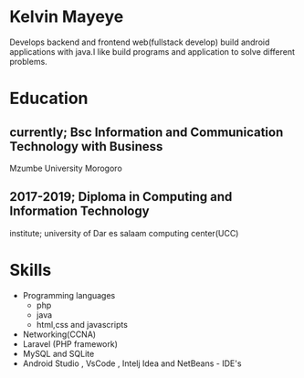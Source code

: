 # Kelvin Mayeye
Develops backend and frontend web(fullstack develop) build android applications with java.I like build programs and application to solve different problems.
# Education

## currently; Bsc Information and Communication Technology with Business
Mzumbe University Morogoro
## 2017-2019; Diploma in Computing and Information Technology

institute; university of Dar es salaam computing center(UCC)

# Skills

* Programming languages
   * php
    * java
    * html,css and javascripts
* Networking(CCNA)
* Laravel (PHP framework)
* MySQL and SQLite
* Android Studio , VsCode , Intelj Idea  and NetBeans - IDE's

